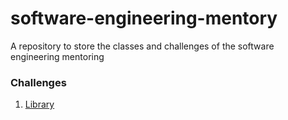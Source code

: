 # software-engineering-mentory
A repository to store the classes and challenges of the software engineering mentoring


### Challenges
1. [Library](https://github.com/DanielSantos01/software-engineering-mentoring/tree/main/challenges/library)
